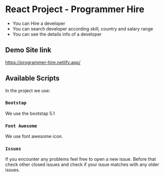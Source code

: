 # React Project - Programmer Hire

* You can Hire a developer
* You can search developer according skill, country and salary range
* You can see the details info of a developer

## Demo Site link
https://programmer-hire.netlify.app/

## Available Scripts

In the project we use:

### `Bootstap`
We use the bootstap 5.1

### `Font Awesome`
We use font awesome icon.

### `Issues`
If you encounter any problems feel free to open a new issue. Before that check other closed issues and check if your issue matches with any older issues.


